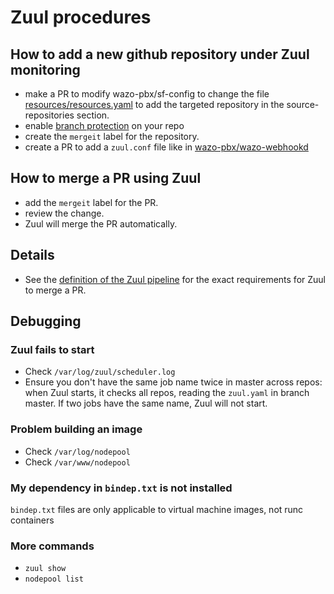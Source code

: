 # Zuul procedures

## How to add a new github repository under Zuul monitoring

- make a PR to modify wazo-pbx/sf-config to change the file
  [resources/resources.yaml](https://github.com/wazo-pbx/sf-config/blob/master/resources/resources.yaml) to add the targeted repository in the
  source-repositories section.
- enable [branch protection](https://zuul.wazo.community/docs/user/zuul_user.html#zuul-github-branch-protection) on your repo
- create the `mergeit` label for the repository.
- create a PR to add a `zuul.conf` file like in [wazo-pbx/wazo-webhookd](https://github.com/wazo-pbx/wazo-webhookd/blob/master/zuul.yaml)

## How to merge a PR using Zuul

- add the `mergeit` label for the PR.
- review the change.
- Zuul will merge the PR automatically.

## Details

- See the [definition of the Zuul pipeline](https://github.com/wazo-pbx/sf-config/blob/master/zuul.d/_pipelines.yaml#L46-L56) for the exact requirements for Zuul to merge a PR.

## Debugging

### Zuul fails to start

* Check `/var/log/zuul/scheduler.log`
* Ensure you don't have the same job name twice in master across repos: when Zuul starts, it checks all repos, reading the `zuul.yaml` in branch master. If two jobs have the same name, Zuul will not start.

### Problem building an image

* Check `/var/log/nodepool`
* Check `/var/www/nodepool`

### My dependency in `bindep.txt` is not installed

`bindep.txt` files are only applicable to virtual machine images, not runc containers

### More commands

* `zuul show`
* `nodepool list`
